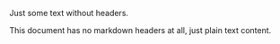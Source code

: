 Just some text without headers.

This document has no markdown headers at all, just plain text content.

